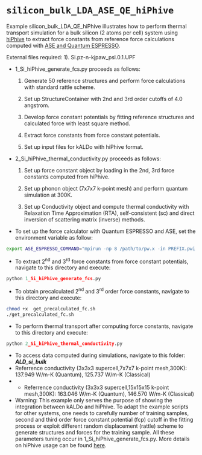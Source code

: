 # `silicon_bulk_LDA_ASE_QE_hiPhive`

Example silicon_bulk_LDA_QE_hiPhive illustrates how to perform thermal transport simulation for a bulk silicon (2 atoms per cell) system using [hiPhive](https://hiphive.materialsmodeling.org/) to extract 
force constants from reference force calculations computed with [ASE and Quantum ESPRESSO](https://wiki.fysik.dtu.dk/ase/ase/calculators/espresso.html).


External files required: 
		        1). Si.pz-n-kjpaw_psl.0.1.UPF

 - 1_Si_hiPhive_generate_fcs.py proceeds as follows:
	
    1. Generate 50 reference structures and perform force calculations with standard rattle scheme.

    2. Set up StructureContainer with 2nd and 3rd order cutoffs of 4.0 angstrom.

    3. Develop force constant potentials by fitting reference structures and calculated force with least square method.

    4. Extract force constants from force constant potentials. 

    5. Set up input files for kALDo with hiPhive format.


 - 2_Si_hiPhive_thermal_conductivity.py proceeds as follows:
 
    1. Set up force constant object by loading in the 2nd, 3rd force constants computed from hiPhive.

    2. Set up phonon object (7x7x7 k-point mesh) and perform quantum simulation at 300K.

    3. Set up Conductivity object and compute thermal conductivity with Relaxation Time Approximation (RTA), self-consistent (sc) and direct inversion of scattering matrix (inverse) methods.


- To set up the force calculator with Quantum ESPRESSO and ASE, set the environment variable as follow:
```bash
export ASE_ESPRESSO_COMMAND="mpirun -np 8 /path/to/pw.x -in PREFIX.pwi > PREFIX.pwo"				
```  
- To extract 2<sup>nd</sup> and 3<sup>rd</sup> force constants from force constant potentials, navigate to this directory and execute:
```python			
python 1_Si_hiPhive_generate_fcs.py
```
- To obtain precalculated 2<sup>nd</sup> and 3<sup>rd</sup> order force constants, navigate to this directory and execute:
```bash
chmod +x  get_precalculated_fc.sh
./get_precalculated_fc.sh
```

- To perform thermal transport  after computing force constants, navigate to this directory and execute:
```python
python 2_Si_hiPhive_thermal_conductivity.py
```

- To access data computed during simulations, navigate to this folder: ***ALD_si_bulk*** 
- Referrence conductivity (3x3x3 supercell,7x7x7 k-point mesh,300K): 137.949 W/m-K (Quantum), 125.737 W/m-K (Classical)
- - Referrence conductivity (3x3x3 supercell,15x15x15 k-point mesh,300K): 163.046 W/m-K (Quantum), 146.570 W/m-K (Classical)
- Warning: This example only serves the purpose of showing the integration between kALDo and hiPhive. To adapt the example scripts for other systems, one needs to carefully number of training samples, second and third order force constant potential (fcp) cutoff in the fitting process or exploit different random displacement (rattle) scheme to generate structures and forces for the training sample. All these parameters tuning occur in 1_Si_hiPhive_generate_fcs.py. More details on hiPhive usage can be found [here](https://hiphive.materialsmodeling.org/).
